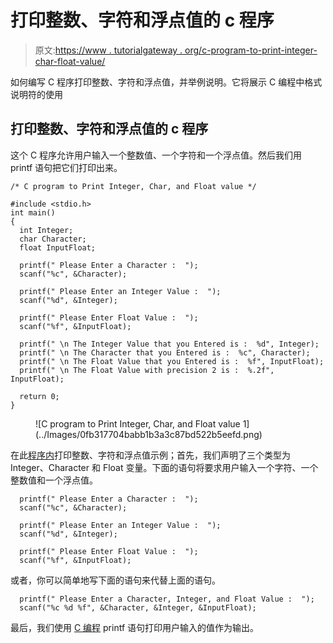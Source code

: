 # 打印整数、字符和浮点值的 c 程序

> 原文:[https://www . tutorialgateway . org/c-program-to-print-integer-char-float-value/](https://www.tutorialgateway.org/c-program-to-print-integer-char-float-value/)

如何编写 C 程序打印整数、字符和浮点值，并举例说明。它将展示 C 编程中格式说明符的使用

## 打印整数、字符和浮点值的 c 程序

这个 C 程序允许用户输入一个整数值、一个字符和一个浮点值。然后我们用 printf 语句把它们打印出来。

```
/* C program to Print Integer, Char, and Float value */

#include <stdio.h>
int main()
{
  int Integer;
  char Character;
  float InputFloat;

  printf(" Please Enter a Character :  ");
  scanf("%c", &Character);

  printf(" Please Enter an Integer Value :  ");
  scanf("%d", &Integer);

  printf(" Please Enter Float Value :  ");
  scanf("%f", &InputFloat);    

  printf(" \n The Integer Value that you Entered is :  %d", Integer);
  printf(" \n The Character that you Entered is :  %c", Character);
  printf(" \n The Float Value that you Entered is :  %f", InputFloat);
  printf(" \n The Float Value with precision 2 is :  %.2f", InputFloat);

  return 0;
}
```

<figure class="wp-block-image">![C program to Print Integer, Char, and Float value 1](../Images/0fb317704babb1b3a3c87bd522b5eefd.png)</figure>

在此[程序内](https://www.tutorialgateway.org/c-programming-examples/)打印整数、字符和浮点值示例；首先，我们声明了三个类型为 Integer、Character 和 Float 变量。下面的语句将要求用户输入一个字符、一个整数值和一个浮点值。

```
  printf(" Please Enter a Character :  ");
  scanf("%c", &Character);

  printf(" Please Enter an Integer Value :  ");
  scanf("%d", &Integer);

  printf(" Please Enter Float Value :  ");
  scanf("%f", &InputFloat);
```

或者，你可以简单地写下面的语句来代替上面的语句。

```
  printf(" Please Enter a Character, Integer, and Float Value :  ");
  scanf("%c %d %f", &Character, &Integer, &InputFloat);
```

最后，我们使用 [C 编程](https://www.tutorialgateway.org/c-programming/) printf 语句打印用户输入的值作为输出。